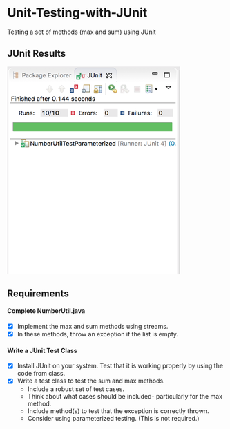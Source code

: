 # Unit-Testing-with-JUnit
Testing a set of methods (max and sum) using JUnit

## JUnit Results

<img src="JunitResults.png" width="400"> 


## Requirements
#### Complete NumberUtil.java
- [x] Implement the max and sum methods using streams.
- [x] In these methods, throw an exception if the list is empty.
#### Write a JUnit Test Class
- [x] Install JUnit on your system. Test that it is working properly by using the code from class.
- [x] Write a test class to test the sum and max methods.<br/>
   - Include a robust set of test cases.<br/>
   - Think about what cases should be included- particularly for the max method.
   - Include method(s) to test that the exception is correctly thrown.
   -  Consider using parameterized testing. (This is not required.)
